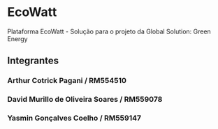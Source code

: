 # EcoWatt
Plataforma EcoWatt - Solução para o projeto da Global Solution: Green Energy
##
## Integrantes
### Arthur Cotrick Pagani / RM554510
### David Murillo de Oliveira Soares / RM559078
### Yasmin Gonçalves Coelho / RM559147
